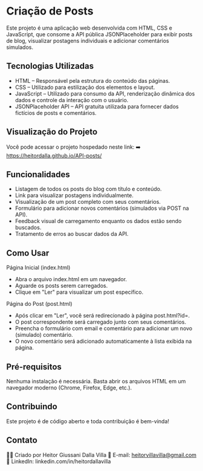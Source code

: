 # Criação de Posts
Este projeto é uma aplicação web desenvolvida com HTML, CSS e JavaScript, que consome a API pública JSONPlaceholder para exibir posts de blog, visualizar postagens individuais e adicionar comentários simulados.

## Tecnologias Utilizadas

- HTML – Responsável pela estrutura do conteúdo das páginas.
- CSS – Utilizado para estilização dos elementos e layout.
- JavaScript – Utilizado para consumo da API, renderização dinâmica dos dados e controle da interação com o usuário.
- JSONPlaceholder API – API gratuita utilizada para fornecer dados fictícios de posts e comentários.

## Visualização do Projeto
Você pode acessar o projeto hospedado neste link:
➡️ https://heitordalla.github.io/API-posts/

## Funcionalidades

- Listagem de todos os posts do blog com título e conteúdo.
- Link para visualizar postagens individualmente.
- Visualização de um post completo com seus comentários.
- Formulário para adicionar novos comentários (simulados via POST na API).
- Feedback visual de carregamento enquanto os dados estão sendo buscados.
- Tratamento de erros ao buscar dados da API.

## Como Usar

Página Inicial (index.html)
- Abra o arquivo index.html em um navegador.
- Aguarde os posts serem carregados.
- Clique em "Ler" para visualizar um post específico.
  
Página do Post (post.html)
- Após clicar em "Ler", você será redirecionado à página post.html?id=<id>.
- O post correspondente será carregado junto com seus comentários.
- Preencha o formulário com email e comentário para adicionar um novo (simulado) comentário.
- O novo comentário será adicionado automaticamente à lista exibida na página.
  
## Pré-requisitos

Nenhuma instalação é necessária. Basta abrir os arquivos HTML em um navegador moderno (Chrome, Firefox, Edge, etc.).

## Contribuindo

Este projeto é de código aberto e toda contribuição é bem-vinda!

## Contato

👨‍💼 Criado por Heitor Giussani Dalla Villa
📧 E-mail: heitorvillavilla@gmail.com
💼 LinkedIn: linkedin.com/in/heitordallavilla

